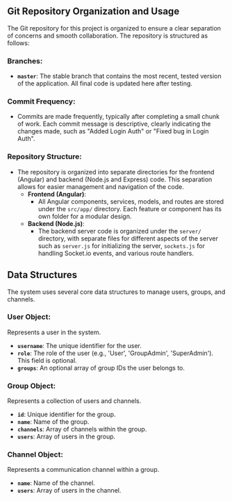 ## Git Repository Organization and Usage

The Git repository for this project is organized to ensure a clear separation of concerns and smooth collaboration. The repository is structured as follows:

### Branches:
- **`master`**: The stable branch that contains the most recent, tested version of the application. All final code is updated here after testing.

### Commit Frequency:
- Commits are made frequently, typically after completing a small chunk of work. Each commit message is descriptive, clearly indicating the changes made, such as "Added Login Auth" or "Fixed bug in Login Auth".

### Repository Structure:
- The repository is organized into separate directories for the frontend (Angular) and backend (Node.js and Express) code. This separation allows for easier management and navigation of the code.
  - **Frontend (Angular)**:
    - All Angular components, services, models, and routes are stored under the `src/app/` directory. Each feature or component has its own folder for a modular design.
  - **Backend (Node.js)**:
    - The backend server code is organized under the `server/` directory, with separate files for different aspects of the server such as `server.js` for initializing the server, `sockets.js` for handling Socket.io events, and various route handlers.

## Data Structures

The system uses several core data structures to manage users, groups, and channels.

### User Object:
Represents a user in the system.

- **`username`**: The unique identifier for the user.
- **`role`**: The role of the user (e.g., 'User', 'GroupAdmin', 'SuperAdmin'). This field is optional.
- **`groups`**: An optional array of group IDs the user belongs to.

### Group Object:
Represents a collection of users and channels.

- **`id`**: Unique identifier for the group.
- **`name`**: Name of the group.
- **`channels`**: Array of channels within the group.
- **`users`**: Array of users in the group.

### Channel Object:
Represents a communication channel within a group.

- **`name`**: Name of the channel.
- **`users`**: Array of users in the channel.